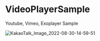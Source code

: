 # VideoPlayerSample
Youtube, Vimeo, Exoplayer Sample


![KakaoTalk_Image_2022-08-30-14-59-51](https://user-images.githubusercontent.com/109320464/187361155-cc290a59-bdaf-4628-b4bf-52d68498a100.jpeg)
